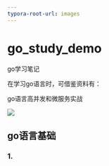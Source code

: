 ```yaml
---
typora-root-url: images
---
```


# go_study_demo
go学习笔记

在学习go语言时，可借鉴资料有：

go语言高并发和微服务实战

![](go学习思维导图.png)

## go语言基础

### 1.